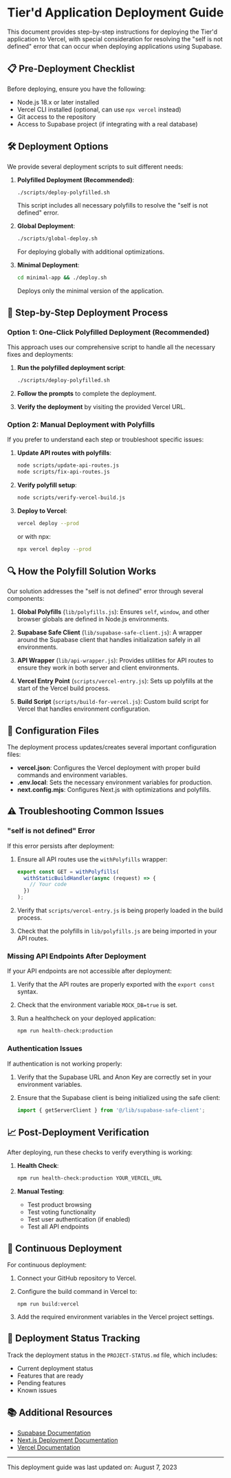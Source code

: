 # Tier'd Application Deployment Guide

This document provides step-by-step instructions for deploying the Tier'd application to Vercel, with special consideration for resolving the "self is not defined" error that can occur when deploying applications using Supabase.

## 📋 Pre-Deployment Checklist

Before deploying, ensure you have the following:

- Node.js 18.x or later installed
- Vercel CLI installed (optional, can use `npx vercel` instead)
- Git access to the repository
- Access to Supabase project (if integrating with a real database)

## 🛠️ Deployment Options

We provide several deployment scripts to suit different needs:

1. **Polyfilled Deployment (Recommended)**: 
   ```bash
   ./scripts/deploy-polyfilled.sh
   ```
   This script includes all necessary polyfills to resolve the "self is not defined" error.

2. **Global Deployment**:
   ```bash
   ./scripts/global-deploy.sh
   ```
   For deploying globally with additional optimizations.

3. **Minimal Deployment**:
   ```bash
   cd minimal-app && ./deploy.sh
   ```
   Deploys only the minimal version of the application.

## 🚀 Step-by-Step Deployment Process

### Option 1: One-Click Polyfilled Deployment (Recommended)

This approach uses our comprehensive script to handle all the necessary fixes and deployments:

1. **Run the polyfilled deployment script**:
   ```bash
   ./scripts/deploy-polyfilled.sh
   ```

2. **Follow the prompts** to complete the deployment.

3. **Verify the deployment** by visiting the provided Vercel URL.

### Option 2: Manual Deployment with Polyfills

If you prefer to understand each step or troubleshoot specific issues:

1. **Update API routes with polyfills**:
   ```bash
   node scripts/update-api-routes.js
   node scripts/fix-api-routes.js
   ```

2. **Verify polyfill setup**:
   ```bash
   node scripts/verify-vercel-build.js
   ```

3. **Deploy to Vercel**:
   ```bash
   vercel deploy --prod
   ```
   or with npx:
   ```bash
   npx vercel deploy --prod
   ```

## 🔍 How the Polyfill Solution Works

Our solution addresses the "self is not defined" error through several components:

1. **Global Polyfills** (`lib/polyfills.js`): Ensures `self`, `window`, and other browser globals are defined in Node.js environments.

2. **Supabase Safe Client** (`lib/supabase-safe-client.js`): A wrapper around the Supabase client that handles initialization safely in all environments.

3. **API Wrapper** (`lib/api-wrapper.js`): Provides utilities for API routes to ensure they work in both server and client environments.

4. **Vercel Entry Point** (`scripts/vercel-entry.js`): Sets up polyfills at the start of the Vercel build process.

5. **Build Script** (`scripts/build-for-vercel.js`): Custom build script for Vercel that handles environment configuration.

## 🔧 Configuration Files

The deployment process updates/creates several important configuration files:

- **vercel.json**: Configures the Vercel deployment with proper build commands and environment variables.
- **.env.local**: Sets the necessary environment variables for production.
- **next.config.mjs**: Configures Next.js with optimizations and polyfills.

## ⚠️ Troubleshooting Common Issues

### "self is not defined" Error

If this error persists after deployment:

1. Ensure all API routes use the `withPolyfills` wrapper:
   ```javascript
   export const GET = withPolyfills(
     withStaticBuildHandler(async (request) => {
       // Your code
     })
   );
   ```

2. Verify that `scripts/vercel-entry.js` is being properly loaded in the build process.

3. Check that the polyfills in `lib/polyfills.js` are being imported in your API routes.

### Missing API Endpoints After Deployment

If your API endpoints are not accessible after deployment:

1. Verify that the API routes are properly exported with the `export const` syntax.

2. Check that the environment variable `MOCK_DB=true` is set.

3. Run a healthcheck on your deployed application:
   ```bash
   npm run health-check:production
   ```

### Authentication Issues

If authentication is not working properly:

1. Verify that the Supabase URL and Anon Key are correctly set in your environment variables.

2. Ensure that the Supabase client is being initialized using the safe client:
   ```javascript
   import { getServerClient } from '@/lib/supabase-safe-client';
   ```

## 📈 Post-Deployment Verification

After deploying, run these checks to verify everything is working:

1. **Health Check**:
   ```bash
   npm run health-check:production YOUR_VERCEL_URL
   ```

2. **Manual Testing**:
   - Test product browsing
   - Test voting functionality
   - Test user authentication (if enabled)
   - Test all API endpoints

## 🔄 Continuous Deployment

For continuous deployment:

1. Connect your GitHub repository to Vercel.

2. Configure the build command in Vercel to:
   ```
   npm run build:vercel
   ```

3. Add the required environment variables in the Vercel project settings.

## 📝 Deployment Status Tracking

Track the deployment status in the `PROJECT-STATUS.md` file, which includes:

- Current deployment status
- Features that are ready
- Pending features
- Known issues

## 📚 Additional Resources

- [Supabase Documentation](https://supabase.io/docs)
- [Next.js Deployment Documentation](https://nextjs.org/docs/deployment)
- [Vercel Documentation](https://vercel.com/docs)

---

This deployment guide was last updated on: August 7, 2023 